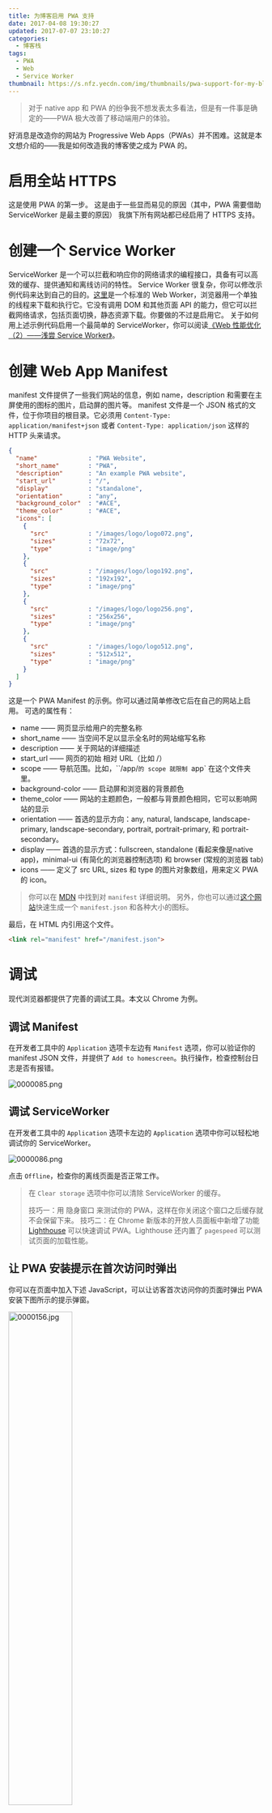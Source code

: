 ```yaml
---
title: 为博客启用 PWA 支持
date: 2017-04-08 19:30:27
updated: 2017-07-07 23:10:27
categories:
  - 博客栈
tags:
  - PWA
  - Web
  - Service Worker
thumbnail: https://s.nfz.yecdn.com/img/thumbnails/pwa-support-for-my-blog.png!blogth
---
```


> 对于 native app 和 PWA 的纷争我不想发表太多看法，但是有一件事是确定的——PWA 极大改善了移动端用户的体验。

<!-- more -->

好消息是改造你的网站为 Progressive Web Apps（PWAs）并不困难。这就是本文想介绍的——我是如何改造我的博客使之成为 PWA 的。

# 启用全站 HTTPS

这是使用 PWA 的第一步。
这是由于一些显而易见的原因（其中，PWA 需要借助 ServiceWorker 是最主要的原因）
我旗下所有网站都已经启用了 HTTPS 支持。

# 创建一个 Service Worker

ServiceWorker 是一个可以拦截和响应你的网络请求的编程接口，具备有可以高效的缓存、提供通知和离线访问的特性。
Service Worker 很复杂，你可以修改示例代码来达到自己的目的。[这里](https://gist.github.com/neoFelhz/50800b701d00dc6d874be95da2cd7655)是一个标准的 Web Worker，浏览器用一个单独的线程来下载和执行它。它没有调用 DOM 和其他页面 API 的能力，但它可以拦截网络请求，包括页面切换，静态资源下载。你要做的不过是启用它。
关于如何用上述示例代码启用一个最简单的 ServiceWorker，你可以阅读[《Web 性能优化（2）——浅尝 Service Worker》](https://blog.nfz.moe/archives/wpo-by-service-worker.html)。

# 创建 Web App Manifest

manifest 文件提供了一些我们网站的信息，例如 name，description 和需要在主屏使用的图标的图片，启动屏的图片等。
manifest 文件是一个 JSON 格式的文件，位于你项目的根目录。它必须用 `Content-Type: application/manifest+json` 或者 `Content-Type: application/json` 这样的 HTTP 头来请求。

```json
{
  "name"              : "PWA Website",
  "short_name"        : "PWA",
  "description"       : "An example PWA website",
  "start_url"         : "/",
  "display"           : "standalone",
  "orientation"       : "any",
  "background_color"  : "#ACE",
  "theme_color"       : "#ACE",
  "icons": [
    {
      "src"           : "/images/logo/logo072.png",
      "sizes"         : "72x72",
      "type"          : "image/png"
    },
    {
      "src"           : "/images/logo/logo192.png",
      "sizes"         : "192x192",
      "type"          : "image/png"
    },
    {
      "src"           : "/images/logo/logo256.png",
      "sizes"         : "256x256",
      "type"          : "image/png"
    },
    {
      "src"           : "/images/logo/logo512.png",
      "sizes"         : "512x512",
      "type"          : "image/png"
    }
  ]
}
```

这是一个 PWA Manifest 的示例。你可以通过简单修改它后在自己的网站上启用。
可选的属性有：

- name —— 网页显示给用户的完整名称
- short_name —— 当空间不足以显示全名时的网站缩写名称
- description —— 关于网站的详细描述
- start_url —— 网页的初始 相对 URL（比如 /）
- scope —— 导航范围。比如，``/app/`的 scope 就限制 `app` 在这个文件夹里。
- background-color —— 启动屏和浏览器的背景颜色
- theme_color —— 网站的主题颜色，一般都与背景颜色相同，它可以影响网站的显示
- orientation —— 首选的显示方向：any, natural, landscape, landscape-primary, landscape-secondary, portrait, portrait-primary, 和 portrait-secondary。
- display —— 首选的显示方式：fullscreen, standalone (看起来像是native app)，minimal-ui (有简化的浏览器控制选项) 和 browser (常规的浏览器 tab)
- icons —— 定义了 src URL, sizes 和 type 的图片对象数组，用来定义 PWA 的 icon。

> 你可以在 [MDN](https://developer.mozilla.org/en-US/docs/Web/Manifest) 中找到对 `manifest` 详细说明。
> 另外，你也可以通过[这个网站](https://app-manifest.firebaseapp.com)快速生成一个 `manifest.json` 和各种大小的图标。

最后，在 HTML 内引用这个文件。

```html
<link rel="manifest" href="/manifest.json">
```

# 调试

现代浏览器都提供了完善的调试工具。本文以 Chrome 为例。

## 调试 Manifest

在开发者工具中的 `Application` 选项卡左边有 `Manifest` 选项，你可以验证你的 manifest JSON 文件，并提供了 `Add to homescreen`。执行操作，检查控制台日志是否有报错。

![0000085.png](https://i.nfz.yecdn.com/i/0000085.png)

## 调试 ServiceWorker

在开发者工具中的 `Application` 选项卡左边的 `Application` 选项中你可以轻松地调试你的 ServiceWorker。

![0000086.png](https://i.nfz.yecdn.com/i/0000086.png)

点击 `Offline`，检查你的离线页面是否正常工作。

> 在 `Clear storage` 选项中你可以清除 ServiceWorker 的缓存。
>
> 技巧一：用 隐身窗口 来测试你的 PWA，这样在你关闭这个窗口之后缓存就不会保留下来。
> 技巧二：在 Chrome 新版本的开放人员面板中新增了功能 [Lighthouse](https://chrome.google.com/webstore/detail/lighthouse/blipmdconlkpinefehnmjammfjpmpbjk?utm_source=chrome-app-launcher-info-dialog) 可以快速调试 PWA。Lighthouse 还内置了 `pagespeed` 可以测试页面的加载性能。

## 让 PWA 安装提示在首次访问时弹出

你可以在页面中加入下述 JavaScript，可以让访客首次访问你的页面时弹出 PWA 安装下图所示的提示弹窗。

<img src="https://i.nfz.yecdn.com/i/0000156.jpg" alt="0000156.jpg" style="width:50%" />

```javascript
window.addEventListener('beforeinstallprompt', event => {
  event.userChoice.then(result => {
    console.log(result.outcome)
  })
})
```

不过我还是比较喜欢 Chrome 默认的做法，即首次访问并不一定弹出对话框，只有用户在 24 小时内多次访问页面（次数是根据会话数统计的）才弹出安装对话框。我认为，这样做也是对访客负责——固然安装 PWA 能吸引访客回访——但是不是所有人都愿意安装一个 PWA，尤其是不频繁访问网站的。

-----

上述调试都通过了？把你的网站部署上生产环境吧！

---

> 本文更新于 2017.7.7 日，根据[《在博客上完全实现PWA支持》](https://siyuanlau.github.io/2017/06/08/在博客上完全实现PWA支持/)提到的细节进行了完善。